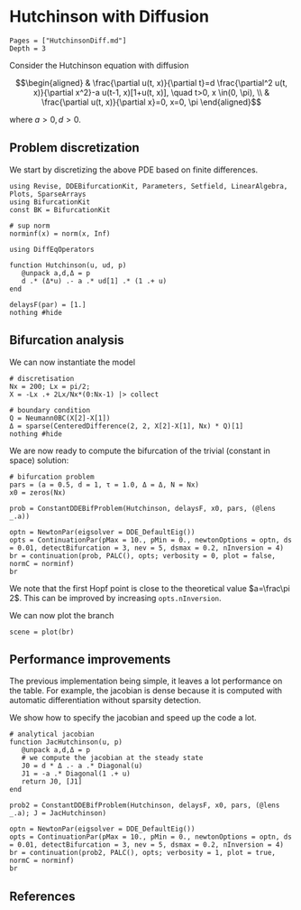 # Hutchinson with Diffusion

```@contents
Pages = ["HutchinsonDiff.md"]
Depth = 3
```
Consider the Hutchinson equation with diffusion

$$\begin{aligned}
& \frac{\partial u(t, x)}{\partial t}=d \frac{\partial^2 u(t, x)}{\partial x^2}-a u(t-1, x)[1+u(t, x)], \quad t>0, x \in(0, \pi), \\
& \frac{\partial u(t, x)}{\partial x}=0, x=0, \pi
\end{aligned}$$

where $a>0,d>0$. 

## Problem discretization

We start by discretizing the above PDE based on finite differences.

```@example TUTHut
using Revise, DDEBifurcationKit, Parameters, Setfield, LinearAlgebra, Plots, SparseArrays
using BifurcationKit
const BK = BifurcationKit

# sup norm
norminf(x) = norm(x, Inf)

using DiffEqOperators

function Hutchinson(u, ud, p)
   @unpack a,d,Δ = p
   d .* (Δ*u) .- a .* ud[1] .* (1 .+ u)
end

delaysF(par) = [1.]
nothing #hide
```

## Bifurcation analysis
We can now instantiate the model

```@example TUTHut
# discretisation
Nx = 200; Lx = pi/2;
X = -Lx .+ 2Lx/Nx*(0:Nx-1) |> collect

# boundary condition
Q = Neumann0BC(X[2]-X[1])
Δ = sparse(CenteredDifference(2, 2, X[2]-X[1], Nx) * Q)[1]
nothing #hide
```

We are now ready to compute the bifurcation of the trivial (constant in space) solution:

```@example TUTHut
# bifurcation problem
pars = (a = 0.5, d = 1, τ = 1.0, Δ = Δ, N = Nx)
x0 = zeros(Nx)

prob = ConstantDDEBifProblem(Hutchinson, delaysF, x0, pars, (@lens _.a))

optn = NewtonPar(eigsolver = DDE_DefaultEig())
opts = ContinuationPar(pMax = 10., pMin = 0., newtonOptions = optn, ds = 0.01, detectBifurcation = 3, nev = 5, dsmax = 0.2, nInversion = 4)
br = continuation(prob, PALC(), opts; verbosity = 0, plot = false, normC = norminf)
br
```

We note that the first Hopf point is close to the theoretical value $a=\frac\pi 2$. This can be improved by increasing `opts.nInversion`.

We can now plot the branch

```@example TUTHut
scene = plot(br)
```

## Performance improvements
The previous implementation being simple, it leaves a lot performance on the table. For example, the jacobian is dense because it is computed with automatic differentiation without sparsity detection. 

We show how to specify the jacobian and speed up the code a lot.

```@example TUTHut
# analytical jacobian
function JacHutchinson(u, p)
   @unpack a,d,Δ = p
   # we compute the jacobian at the steady state
   J0 = d * Δ .- a .* Diagonal(u)
   J1 = -a .* Diagonal(1 .+ u)
   return J0, [J1]
end

prob2 = ConstantDDEBifProblem(Hutchinson, delaysF, x0, pars, (@lens _.a); J = JacHutchinson)

optn = NewtonPar(eigsolver = DDE_DefaultEig())
opts = ContinuationPar(pMax = 10., pMin = 0., newtonOptions = optn, ds = 0.01, detectBifurcation = 3, nev = 5, dsmax = 0.2, nInversion = 4)
br = continuation(prob2, PALC(), opts; verbosity = 1, plot = true, normC = norminf)
br
```




## References
